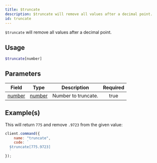 ```yaml
---
title: $truncate
description: $truncate will remove all values after a decimal point.
id: truncate
---
```


`$truncate` will remove all values after a decimal point.

## Usage

```php
$truncate[number]
```

## Parameters

| Field                                                                                             | Type                                                                                              | Description         | Required |
| ------------------------------------------------------------------------------------------------- | ------------------------------------------------------------------------------------------------- | ------------------- | :------: |
| [number](https://developer.mozilla.org/en-US/docs/Web/JavaScript/Reference/Global_Objects/Number) | [number](https://developer.mozilla.org/en-US/docs/Web/JavaScript/Reference/Global_Objects/Number) | Number to truncate. |   true   |

## Example(s)

This will return `775` and remove `.9723` from the given value:

```javascript
client.command({
    name: "truncate",
    code: `
  $truncate[775.9723]
  `
});
```
